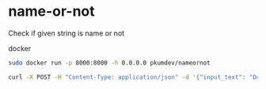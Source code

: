 # name-or-not
Check if given string is name or not

docker

```sh
sudo docker run -p 8000:8000 -h 0.0.0.0 pkumdev/nameornot

curl -X POST -H "Content-Type: application/json" -d '{"input_text": "Donald Trump"}' http://localhost:8000/predict

```
